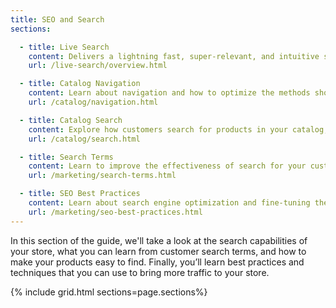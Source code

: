```yaml
---
title: SEO and Search
sections:

  - title: Live Search
    content: Delivers a lightning fast, super-relevant, and intuitive search experience that is available for Adobe Commerce at no additional charge.
    url: /live-search/overview.html

  - title: Catalog Navigation
    content: Learn about navigation and how to optimize the methods shoppers use to move from page to page throughout your store.
    url: /catalog/navigation.html

  - title: Catalog Search
    content: Explore how customers search for products in your catalog, and how you can configure standard Adobe Commerce catalog search to improve search results. For Live Search installations, see the Live Search topic.
    url: /catalog/search.html

  - title: Search Terms
    content: Learn to improve the effectiveness of search for your customers by leveraging search terms.
    url: /marketing/search-terms.html

  - title: SEO Best Practices
    content: Learn about search engine optimization and fine-tuning the content and presentation of your site to improve the way the pages are indexed by search engines.
    url: /marketing/seo-best-practices.html
---
```


In this section of the guide, we'll take a look at the search capabilities of your store, what you can learn from customer search terms, and how to make your products easy to find. Finally, you’ll learn best practices and techniques that you can use to bring more traffic to your store.

{% include grid.html sections=page.sections%}
